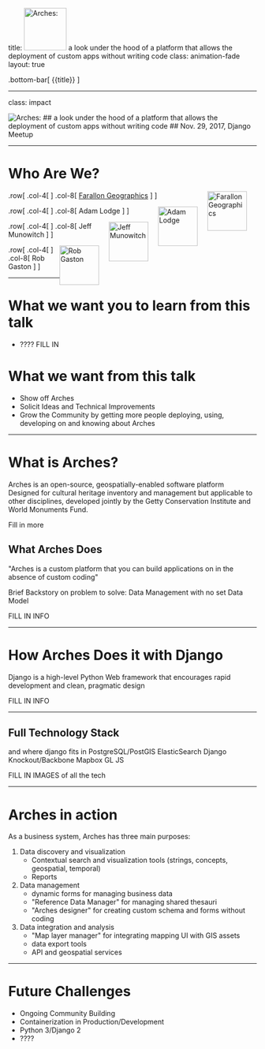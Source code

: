 title: <img src="https://www.archesproject.org/wp-content/uploads/2017/03/arches-logo-tm-only.svg" alt="Arches:" id="logo" width="86vw"> a look under the hood of a platform that allows the deployment of custom apps without writing code
class: animation-fade
layout: true

<!-- This slide will serve as the base layout for all your slides -->
.bottom-bar[
  {{title}}
]

---

class: impact

<img src="https://www.archesproject.org/wp-content/uploads/2017/03/arches-logo-tm-only.svg" alt="Arches:" id="logo" data-height-percentage="10" data-actual-width="300" data-actual-height="67">
## a look under the hood of a platform that allows the deployment of custom apps without writing code
## Nov. 29, 2017, Django Meetup

---
<!-- Adam -->

# Who Are We?
.row[
.col-4[
[<img src="http://fargeo.com/cms/wp-content/uploads/2015/09/logo.png" alt="Farallon Geographics" height="80px" style="float:right;margin-right:20px;">](http://www.fargeo.com)
]
.col-8[
[Farallon Geographics](http://www.fargeo.com)
]
]

.row[
.col-4[
<img src="http://fargeo.com/cms/wp-content/uploads/2015/12/adam-grayblend.jpg" alt="Adam Lodge" height="80px" style="float:right;margin-right:20px;">
]
.col-8[
Adam Lodge
]
]

.row[
.col-4[
<img src="http://fargeo.com/cms/wp-content/uploads/2015/12/jeff-gray.jpg" alt="Jeff Munowitch" height="80px" style="float:right;margin-right:20px;">
]
.col-8[
Jeff Munowitch
]
]

.row[
.col-4[
<img src="http://fargeo.com/cms/wp-content/uploads/2015/12/rob-gray.jpg" alt="Rob Gaston" height="80px" style="float:right;margin-right:20px;">
]
.col-8[
Rob Gaston
]
]

---
<!-- Adam -->
# What we want you to learn from this talk

- ???? FILL IN

# What we want from this talk
- Show off Arches
- Solicit Ideas and Technical Improvements
- Grow the Community by getting more people deploying, using, developing on and knowing about Arches

---
<!-- Cyrus -->
# What is Arches?

Arches is an open-source, geospatially-enabled software platform
Designed for cultural heritage inventory and management but applicable to other disciplines, developed jointly by the Getty Conservation Institute and World Monuments Fund.

Fill in more

## What Arches Does

"Arches is a custom platform that you can build applications on in the absence of custom coding"

Brief Backstory on problem to solve: Data Management with no set Data Model

FILL IN INFO

---
<!-- Ryan -->
# How Arches Does it with Django

Django is a high-level Python Web framework that encourages rapid development and clean, pragmatic design

FILL IN INFO

---
<!-- Jeff -->
## Full Technology Stack

and where django fits in
PostgreSQL/PostGIS
ElasticSearch
Django
Knockout/Backbone
Mapbox GL JS

FILL IN IMAGES of all the tech

---
<!-- Rob -->
# Arches in action
As a business system, Arches has three main purposes:

1. Data discovery and visualization
    - Contextual search and visualization tools (strings, concepts, geospatial, temporal)
    - Reports
2. Data management
    - dynamic forms for managing business data
    - "Reference Data Manager" for managing shared thesauri
    - "Arches designer" for creating custom schema and forms without coding
3. Data integration and analysis
    - "Map layer manager" for integrating mapping UI with GIS assets
    - data export tools
    - API and geospatial services

---
<!-- Jeff -->
# Future Challenges

- Ongoing Community Building
- Containerization in Production/Development
- Python 3/Django 2
- ????

